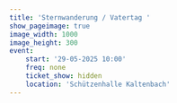 ```yaml
---
title: 'Sternwanderung / Vatertag '
show_pageimage: true
image_width: 1000
image_height: 300
event:
    start: '29-05-2025 10:00'
    freq: none
    ticket_show: hidden
    location: 'Schützenhalle Kaltenbach'
---
```


